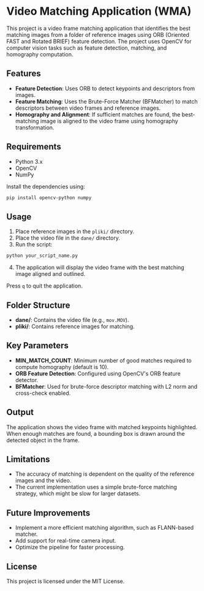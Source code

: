 # Video Matching Application (WMA)

This project is a video frame matching application that identifies the best matching images from a folder of reference images using ORB (Oriented FAST and Rotated BRIEF) feature detection. The project uses OpenCV for computer vision tasks such as feature detection, matching, and homography computation.

## Features
- **Feature Detection**: Uses ORB to detect keypoints and descriptors from images.
- **Feature Matching**: Uses the Brute-Force Matcher (BFMatcher) to match descriptors between video frames and reference images.
- **Homography and Alignment**: If sufficient matches are found, the best-matching image is aligned to the video frame using homography transformation.
  
## Requirements
- Python 3.x
- OpenCV
- NumPy

Install the dependencies using:
```bash
pip install opencv-python numpy
```

## Usage
1. Place reference images in the `pliki/` directory.
2. Place the video file in the `dane/` directory.
3. Run the script:
```bash
python your_script_name.py
```
4. The application will display the video frame with the best matching image aligned and outlined.

Press `q` to quit the application.

## Folder Structure
- **dane/**: Contains the video file (e.g., `mov.MOV`).
- **pliki/**: Contains reference images for matching.

## Key Parameters
- **MIN_MATCH_COUNT**: Minimum number of good matches required to compute homography (default is 10).
- **ORB Feature Detection**: Configured using OpenCV's ORB feature detector.
- **BFMatcher**: Used for brute-force descriptor matching with L2 norm and cross-check enabled.

## Output
The application shows the video frame with matched keypoints highlighted. When enough matches are found, a bounding box is drawn around the detected object in the frame.

## Limitations
- The accuracy of matching is dependent on the quality of the reference images and the video.
- The current implementation uses a simple brute-force matching strategy, which might be slow for larger datasets.

## Future Improvements
- Implement a more efficient matching algorithm, such as FLANN-based matcher.
- Add support for real-time camera input.
- Optimize the pipeline for faster processing.

## License
This project is licensed under the MIT License.
